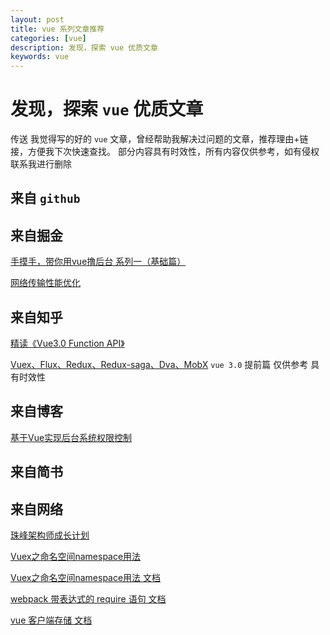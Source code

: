 ```yaml
---
layout: post
title: vue 系列文章推荐
categories: [vue]
description: 发现，探索 vue 优质文章
keywords: vue 
---
```


# 发现，探索 `vue` 优质文章
传送 我觉得写的好的 `vue` 文章，曾经帮助我解决过问题的文章，推荐理由+链接，方便我下次快速查找。
部分内容具有时效性，所有内容仅供参考，如有侵权联系我进行删除

## 来自 `github`

## 来自掘金
[手摸手，带你用vue撸后台 系列一（基础篇）](https://juejin.im/post/59097cd7a22b9d0065fb61d2?utm_medium=fe&utm_source=weixinqun)

[网络传输性能优化](https://juejin.im/post/5b0b7d74518825158e173a0c#heading-2)
## 来自知乎
[精读《Vue3.0 Function API》](https://zhuanlan.zhihu.com/p/71667382)

[Vuex、Flux、Redux、Redux-saga、Dva、MobX](https://zhuanlan.zhihu.com/p/53599723)
`vue 3.0` 提前篇 仅供参考 具有时效性 

## 来自博客
[基于Vue实现后台系统权限控制](https://refined-x.com/2017/08/29/%E5%9F%BA%E4%BA%8EVue%E5%AE%9E%E7%8E%B0%E5%90%8E%E5%8F%B0%E7%B3%BB%E7%BB%9F%E6%9D%83%E9%99%90%E6%8E%A7%E5%88%B6/)

## 来自简书

## 来自网络
[珠峰架构师成长计划](http://www.zhufengpeixun.cn/architecture/html/)

[Vuex之命名空间namespace用法](http://www.learnku.net/blog/articles/36)

[Vuex之命名空间namespace用法 文档](https://vuex.vuejs.org/zh/guide/modules.html)

[webpack 带表达式的 require 语句  文档](https://webpack.docschina.org/guides/dependency-management/)

[vue 客户端存储 文档](https://cn.vuejs.org/v2/cookbook/client-side-storage.html)
